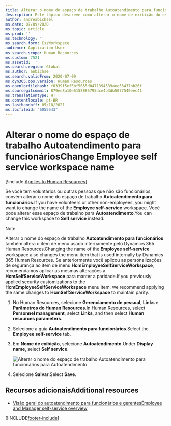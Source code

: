 ```yaml
---
title: Alterar o nome do espaço de trabalho Autoatendimento para funcionários
description: Este tópico descreve como alterar o nome de exibição do espaço de trabalho Autoatendimento para funcionários no Dynamics 365 Human Resources.
author: andreabichsel
ms.date: 07/09/2020
ms.topic: article
ms.prod: ''
ms.technology: ''
ms.search.form: EssWorkspace
audience: Application User
ms.search.scope: Human Resources
ms.custom: 7521
ms.assetid: ''
ms.search.region: Global
ms.author: anbichse
ms.search.validFrom: 2020-07-09
ms.dyn365.ops.version: Human Resources
ms.openlocfilehash: f0339f5ef5bf5655d0471394539aee56437bb26f
ms.sourcegitcommit: 879ee8a10e6158885795dce4b3db5077540eec41
ms.translationtype: HT
ms.contentlocale: pt-BR
ms.lasthandoff: 05/18/2021
ms.locfileid: "6055643"
---
```

# <a name="change-employee-self-service-workspace-name"></a><span data-ttu-id="258d1-103">Alterar o nome do espaço de trabalho Autoatendimento para funcionários</span><span class="sxs-lookup"><span data-stu-id="258d1-103">Change Employee self service workspace name</span></span>

[!include [Applies to Human Resources](../includes/applies-to-hr.md)]

<span data-ttu-id="258d1-104">Se você tem voluntários ou outras pessoas que não são funcionários, convém alterar o nome do espaço de trabalho **Autoatendimento para funcionários**.</span><span class="sxs-lookup"><span data-stu-id="258d1-104">If you have volunteers or other non-employees, you might want to change the name of the **Employee self-service** workspace.</span></span> <span data-ttu-id="258d1-105">Você pode alterar esse espaço de trabalho para **Autoatendimento**.</span><span class="sxs-lookup"><span data-stu-id="258d1-105">You can change this workspace to **Self service** instead.</span></span>

> [!NOTE]
> <span data-ttu-id="258d1-106">Alterar o nome do espaço de trabalho **Autoatendimento para funcionários** também altera o item de menu usado internamente pelo Dynamics 365 Human Resources.</span><span class="sxs-lookup"><span data-stu-id="258d1-106">Changing the name of the **Employee self-service** workspace also changes the menu item that is used internally by Dynamics 365 Human Resources.</span></span> <span data-ttu-id="258d1-107">Se anteriormente você aplicou as personalizações de segurança ao item de menu **HcmEmployeeSelfServiceWorkspace**, recomendamos aplicar as mesmas alterações a **HcmSelfServiceWorkspace** para manter a paridade.</span><span class="sxs-lookup"><span data-stu-id="258d1-107">If you previously applied security customizations to the **HcmEmployeeSelfServiceWorkspace** menu item, we recommend applying the same changes to **HcmSelfServiceWorkspace** to maintain parity.</span></span>

1. <span data-ttu-id="258d1-108">No Human Resources, selecione **Gerenciamento de pessoal**, **Links** e **Parâmetros do Human Resources**.</span><span class="sxs-lookup"><span data-stu-id="258d1-108">In Human Resources, select **Personnel management**, select **Links**, and then select **Human resources parameters**.</span></span>

2. <span data-ttu-id="258d1-109">Selecione a guia **Autoatendimento para funcionários**.</span><span class="sxs-lookup"><span data-stu-id="258d1-109">Select the **Employee self-service** tab.</span></span>

3. <span data-ttu-id="258d1-110">Em **Nome de exibição**, selecione **Autoatendimento**.</span><span class="sxs-lookup"><span data-stu-id="258d1-110">Under **Display name**, select **Self service**.</span></span>

   ![Alterar o nome do espaço de trabalho Autoatendimento para funcionários para Autoatendimento](./media/hr-employee-self-service-workspace-name.png)

4. <span data-ttu-id="258d1-112">Selecione **Salvar**.</span><span class="sxs-lookup"><span data-stu-id="258d1-112">Select **Save**.</span></span>

## <a name="additional-resources"></a><span data-ttu-id="258d1-113">Recursos adicionais</span><span class="sxs-lookup"><span data-stu-id="258d1-113">Additional resources</span></span>

- [<span data-ttu-id="258d1-114">Visão geral do autoatendimento para funcionários e gerentes</span><span class="sxs-lookup"><span data-stu-id="258d1-114">Employee and Manager self-service overview</span></span>](hr-employee-manager-self-service-overview.md)


[!INCLUDE[footer-include](../includes/footer-banner.md)]